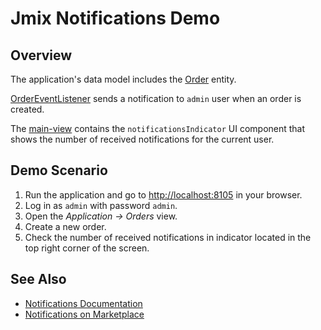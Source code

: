 # Jmix Notifications Demo

## Overview

The application's data model includes the [Order](src/main/java/com/company/notifications/entity/Order.java) entity.

[OrderEventListener](src/main/java/com/company/notifications/listener/OrderEventListener.java) sends a notification to `admin` user when an order is created.

The [main-view](src/main/resources/com/company/notifications/view/main/main-view.xml) contains the `notificationsIndicator` UI component that shows the number of received notifications for the current user.

## Demo Scenario

1. Run the application and go to <http://localhost:8105> in your browser.
2. Log in as `admin` with password `admin`.
3. Open the *Application → Orders* view.
4. Create a new order.
5. Check the number of received notifications in indicator located in the top right corner of the screen.

## See Also

- [Notifications Documentation](https://docs.jmix.io/jmix/notifications/index.html)
- [Notifications on Marketplace](https://www.jmix.io/marketplace/notifications/)
 
